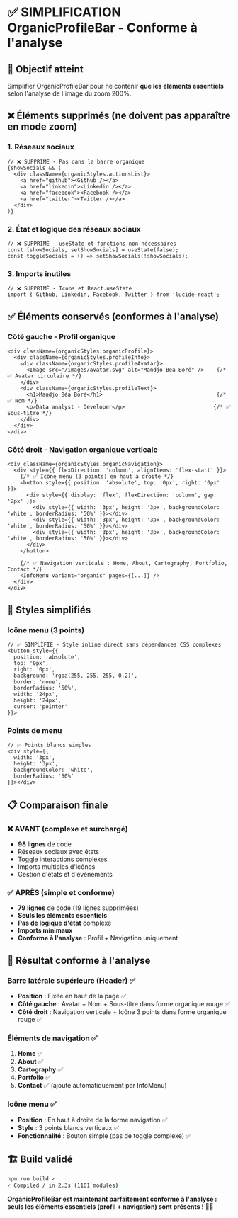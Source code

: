 # ✅ SIMPLIFICATION OrganicProfileBar - Conforme à l'analyse

## 🎯 Objectif atteint
Simplifier OrganicProfileBar pour ne contenir **que les éléments essentiels** selon l'analyse de l'image du zoom 200%.

## ❌ Éléments supprimés (ne doivent pas apparaître en mode zoom)

### 1. Réseaux sociaux
```tsx
// ❌ SUPPRIMÉ - Pas dans la barre organique
{showSocials && (
  <div className={organicStyles.actionsList}>
    <a href="github"><Github /></a>
    <a href="linkedin"><Linkedin /></a>
    <a href="facebook"><Facebook /></a>
    <a href="twitter"><Twitter /></a>
  </div>
)}
```

### 2. État et logique des réseaux sociaux
```tsx
// ❌ SUPPRIMÉ - useState et fonctions non nécessaires
const [showSocials, setShowSocials] = useState(false);
const toggleSocials = () => setShowSocials(!showSocials);
```

### 3. Imports inutiles
```tsx
// ❌ SUPPRIMÉ - Icons et React.useState
import { Github, Linkedin, Facebook, Twitter } from 'lucide-react';
```

## ✅ Éléments conservés (conformes à l'analyse)

### Côté gauche - Profil organique
```tsx
<div className={organicStyles.organicProfile}>
  <div className={organicStyles.profileInfo}>
    <div className={organicStyles.profileAvatar}>
      <Image src="/images/avatar.svg" alt="Mandjo Béa Boré" />    {/* ✅ Avatar circulaire */}
    </div>
    <div className={organicStyles.profileText}>
      <h1>Mandjo Béa Boré</h1>                                    {/* ✅ Nom */}
      <p>Data analyst - Developer</p>                            {/* ✅ Sous-titre */}
    </div>
  </div>
</div>
```

### Côté droit - Navigation organique verticale
```tsx
<div className={organicStyles.organicNavigation}>
  <div style={{ flexDirection: 'column', alignItems: 'flex-start' }}>
    {/* ✅ Icône menu (3 points) en haut à droite */}
    <button style={{ position: 'absolute', top: '0px', right: '0px' }}>
      <div style={{ display: 'flex', flexDirection: 'column', gap: '2px' }}>
        <div style={{ width: '3px', height: '3px', backgroundColor: 'white', borderRadius: '50%' }}></div>
        <div style={{ width: '3px', height: '3px', backgroundColor: 'white', borderRadius: '50%' }}></div>
        <div style={{ width: '3px', height: '3px', backgroundColor: 'white', borderRadius: '50%' }}></div>
      </div>
    </button>
    
    {/* ✅ Navigation verticale : Home, About, Cartography, Portfolio, Contact */}
    <InfoMenu variant="organic" pages={[...]} />
  </div>
</div>
```

## 🎨 Styles simplifiés

### Icône menu (3 points)
```tsx
// ✅ SIMPLIFIÉ - Style inline direct sans dépendances CSS complexes
<button style={{
  position: 'absolute',
  top: '0px',
  right: '0px',
  background: 'rgba(255, 255, 255, 0.2)',
  border: 'none',
  borderRadius: '50%',
  width: '24px',
  height: '24px',
  cursor: 'pointer'
}}>
```

### Points de menu
```tsx
// ✅ Points blancs simples
<div style={{ 
  width: '3px', 
  height: '3px', 
  backgroundColor: 'white', 
  borderRadius: '50%' 
}}></div>
```

## 📋 Comparaison finale

### ❌ AVANT (complexe et surchargé)
- **98 lignes** de code
- Réseaux sociaux avec états
- Toggle interactions complexes
- Imports multiples d'icônes
- Gestion d'états et d'événements

### ✅ APRÈS (simple et conforme)
- **79 lignes** de code (19 lignes supprimées)
- **Seuls les éléments essentiels**
- **Pas de logique d'état** complexe
- **Imports minimaux**
- **Conforme à l'analyse** : Profil + Navigation uniquement

## 🎯 Résultat conforme à l'analyse

### Barre latérale supérieure (Header) ✅
- **Position** : Fixée en haut de la page ✅
- **Côté gauche** : Avatar + Nom + Sous-titre dans forme organique rouge ✅
- **Côté droit** : Navigation verticale + Icône 3 points dans forme organique rouge ✅

### Éléments de navigation ✅
1. **Home** ✅
2. **About** ✅  
3. **Cartography** ✅
4. **Portfolio** ✅
5. **Contact** ✅ (ajouté automatiquement par InfoMenu)

### Icône menu ✅
- **Position** : En haut à droite de la forme navigation ✅
- **Style** : 3 points blancs verticaux ✅
- **Fonctionnalité** : Bouton simple (pas de toggle complexe) ✅

## 🏗️ Build validé
```bash
npm run build ✓
✓ Compiled / in 2.3s (1101 modules)
```

**OrganicProfileBar est maintenant parfaitement conforme à l'analyse : seuls les éléments essentiels (profil + navigation) sont présents !** 🎯✨
